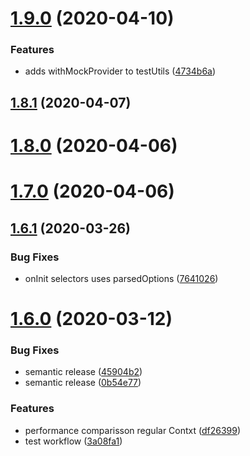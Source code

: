 # [1.9.0](https://github.com/edriang/react-connect-context-hooks/compare/v1.8.1...v1.9.0) (2020-04-10)


### Features

* adds withMockProvider to testUtils ([4734b6a](https://github.com/edriang/react-connect-context-hooks/commit/4734b6a65bd159b99a32a0834c6fdf317ab8747e))

## [1.8.1](https://github.com/edriang/react-connect-context-hooks/compare/v1.8.0...v1.8.1) (2020-04-07)

# [1.8.0](https://github.com/edriang/react-connect-context-hooks/compare/v1.7.0...v1.8.0) (2020-04-06)

# [1.7.0](https://github.com/edriang/react-connect-context-hooks/compare/v1.6.1...v1.7.0) (2020-04-06)

## [1.6.1](https://github.com/edriang/react-connect-context-hooks/compare/v1.6.0...v1.6.1) (2020-03-26)


### Bug Fixes

* onInit selectors uses parsedOptions ([7641026](https://github.com/edriang/react-connect-context-hooks/commit/7641026feece56c08fd3bc9101cd2a00a6f727b1))

# [1.6.0](https://github.com/edriang/react-connect-context-hooks/compare/v1.5.0...v1.6.0) (2020-03-12)


### Bug Fixes

* semantic release ([45904b2](https://github.com/edriang/react-connect-context-hooks/commit/45904b22604528fd9997e22592adbd92fd83400c))
* semantic release ([0b54e77](https://github.com/edriang/react-connect-context-hooks/commit/0b54e77d1013ff2d1dac509e3e5cc16abcded0bb))


### Features

* performance comparisson regular Contxt ([df26399](https://github.com/edriang/react-connect-context-hooks/commit/df263996c8e0003869c76ed983ae3a00e9eaea94))
* test workflow ([3a08fa1](https://github.com/edriang/react-connect-context-hooks/commit/3a08fa1f071f11d47f0c935d3d26a3e851b0c363))
